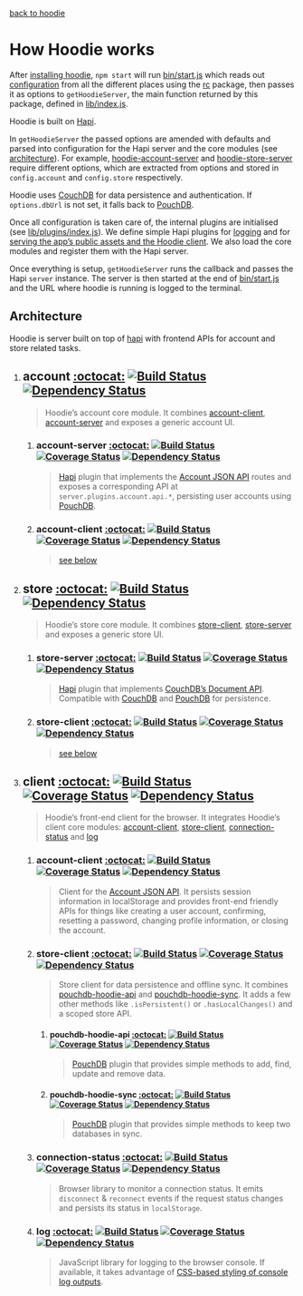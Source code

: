 [back to hoodie](../README.md)

# How Hoodie works

After [installing hoodie](../#setup), `npm start` will run [bin/start.js](../bin/start.js)
which reads out [configuration](../#usage) from all the different places using
the [rc](https://www.npmjs.com/package/rc) package, then passes it as options to
`getHoodieServer`, the main function returned by this package, defined in
[lib/index.js](index.js).

Hoodie is built on [Hapi](https://hapijs.com).

In `getHoodieServer` the passed options are amended with defaults and parsed
into configuration for the Hapi server and the core modules (see [architecture](#architecture)).
For example, [hoodie-account-server](https://github.com/hoodiehq/hoodie-account-server)
and [hoodie-store-server](https://github.com/hoodiehq/hoodie-store-server) require
different options, which are extracted from options and stored in `config.account`
and `config.store` respectively.

Hoodie uses [CouchDB](https://couchdb.apache.org/) for data persistence and
authentication. If `options.dbUrl` is not set, it falls back to [PouchDB](https://pouchdb.com/).

Once all configuration is taken care of, the internal plugins are initialised
(see [lib/plugins/index.js](plugins/index.js)). We define simple Hapi plugins
for [logging](plugins/log.js) and for [serving the app’s public assets and the Hoodie client](plugins/public.js).
We also load the core modules and register them with the Hapi server.

Once everything is setup, `getHoodieServer` runs the callback and passes the
Hapi `server` instance. The server is then started at the end of [bin/start.js](../bin/start.js)
and the URL where hoodie is running is logged to the terminal.

## Architecture

Hoodie is server built on top of [hapi](http://hapijs.com) with frontend APIs
for account and store related tasks.

1. ## account [:octocat:](https://github.com/hoodiehq/hoodie-account#readme) [![Build Status](https://travis-ci.org/hoodiehq/hoodie-account.svg?branch=master)](https://travis-ci.org/hoodiehq/hoodie-account) [![Dependency Status](https://david-dm.org/hoodiehq/hoodie-account.svg)](https://david-dm.org/hoodiehq/hoodie-account)

   > Hoodie’s account core module. It combines [account-client](https://github.com/hoodiehq/hoodie-account-client),
     [account-server](https://github.com/hoodiehq/hoodie-account-server) and
     exposes a generic account UI.

   1. ### account-server [:octocat:](https://github.com/hoodiehq/hoodie-account-server#readme) [![Build Status](https://api.travis-ci.org/hoodiehq/hoodie-account-server.svg?branch=master)](https://travis-ci.org/hoodiehq/hoodie-account-server) [![Coverage Status](https://coveralls.io/repos/hoodiehq/hoodie-account-server/badge.svg?branch=master)](https://coveralls.io/r/hoodiehq/hoodie-account-server?branch=master) [![Dependency Status](https://david-dm.org/hoodiehq/hoodie-account-server.svg)](https://david-dm.org/hoodiehq/hoodie-account-server)

      > [Hapi](http://hapijs.com/) plugin that implements the
        [Account JSON API](http://docs.accountjsonapi.apiary.io) routes and
        exposes a corresponding API at `server.plugins.account.api.*`,
        persisting user accounts using [PouchDB](https://pouchdb.com).

   2. ### account-client [:octocat:](https://github.com/hoodiehq/hoodie-account-client#readme) [![Build Status](https://travis-ci.org/hoodiehq/hoodie-account-client.svg?branch=master)](https://travis-ci.org/hoodiehq/hoodie-account-client) [![Coverage Status](https://coveralls.io/repos/hoodiehq/hoodie-account-client/badge.svg?branch=master)](https://coveralls.io/r/hoodiehq/hoodie-account-client?branch=master) [![Dependency Status](https://david-dm.org/hoodiehq/hoodie-account-client.svg)](https://david-dm.org/hoodiehq/hoodie-account-client)

      > [see below](#account-client)

1. ## store [:octocat:](https://github.com/hoodiehq/hoodie-store#readme) [![Build Status](https://travis-ci.org/hoodiehq/hoodie-store.svg?branch=master)](https://travis-ci.org/hoodiehq/hoodie-store) [![Dependency Status](https://david-dm.org/hoodiehq/hoodie-store.svg)](https://david-dm.org/hoodiehq/hoodie-store)

   > Hoodie’s store core module. It combines [store-client](https://github.com/hoodiehq/hoodie-store-client),
     [store-server](https://github.com/hoodiehq/hoodie-store-server) and exposes
      a generic store UI.


   1. ### store-server [:octocat:](https://github.com/hoodiehq/hoodie-store-server#readme) [![Build Status](https://travis-ci.org/hoodiehq/hoodie-store-server.svg?branch=master)](https://travis-ci.org/hoodiehq/hoodie-store-server) [![Coverage Status](https://coveralls.io/repos/hoodiehq/hoodie-store-server/badge.svg?branch=master)](https://coveralls.io/r/hoodiehq/hoodie-store-server?branch=master) [![Dependency Status](https://david-dm.org/hoodiehq/hoodie-store-server.svg)](https://david-dm.org/hoodiehq/hoodie-store-server)

      > [Hapi](http://hapijs.com/) plugin that implements [CouchDB’s Document API](https://wiki.apache.org/couchdb/HTTP_Document_API).
        Compatible with [CouchDB](https://couchdb.apache.org/) and [PouchDB](https://pouchdb.com/)
        for persistence.

   2. ### store-client [:octocat:](https://github.com/hoodiehq/hoodie-store-client#readme) [![Build Status](https://travis-ci.org/hoodiehq/hoodie-store-client.svg?branch=master)](https://travis-ci.org/hoodiehq/hoodie-store-client) [![Coverage Status](https://coveralls.io/repos/hoodiehq/hoodie-store-client/badge.svg?branch=master)](https://coveralls.io/r/hoodiehq/hoodie-store-client?branch=master) [![Dependency Status](https://david-dm.org/hoodiehq/hoodie-store-client.svg)](https://david-dm.org/hoodiehq/hoodie-store-client)

      > [see below](#store-client)

1. ## client [:octocat:](https://github.com/hoodiehq/hoodie-client#readme) [![Build Status](https://travis-ci.org/hoodiehq/hoodie-client.svg?branch=master)](https://travis-ci.org/hoodiehq/hoodie-client) [![Coverage Status](https://coveralls.io/repos/hoodiehq/hoodie-client/badge.svg?branch=master)](https://coveralls.io/r/hoodiehq/hoodie-client?branch=master) [![Dependency Status](https://david-dm.org/hoodiehq/hoodie-client.svg)](https://david-dm.org/hoodiehq/hoodie-client)

   > Hoodie’s front-end client for the browser. It integrates Hoodie’s client
     core modules: [account-client](https://github.com/hoodiehq/hoodie-account-client), [store-client](https://github.com/hoodiehq/hoodie-store),
     [connection-status](https://github.com/hoodiehq/hoodie-connection-status)
     and [log](https://github.com/hoodiehq/hoodie-log)

   1. ### <a name="account-client"></a>account-client [:octocat:](https://github.com/hoodiehq/hoodie-account-client#readme) [![Build Status](https://travis-ci.org/hoodiehq/hoodie-account-client.svg?branch=master)](https://travis-ci.org/hoodiehq/hoodie-account-client) [![Coverage Status](https://coveralls.io/repos/hoodiehq/hoodie-account-client/badge.svg?branch=master)](https://coveralls.io/r/hoodiehq/hoodie-account-client?branch=master) [![Dependency Status](https://david-dm.org/hoodiehq/hoodie-account-client.svg)](https://david-dm.org/hoodiehq/hoodie-account-client)

      > Client for the [Account JSON API](http://docs.accountjsonapi.apiary.io).
        It persists session information in localStorage and provides
        front-end friendly APIs for things like creating a user account,
        confirming, resetting a password, changing profile information,
        or closing the account.

   2. ### <a name="store-client"></a>store-client [:octocat:](https://github.com/hoodiehq/hoodie-store-client#readme) [![Build Status](https://travis-ci.org/hoodiehq/hoodie-store-client.svg?branch=master)](https://travis-ci.org/hoodiehq/hoodie-store-client) [![Coverage Status](https://coveralls.io/repos/hoodiehq/hoodie-store-client/badge.svg?branch=master)](https://coveralls.io/r/hoodiehq/hoodie-store-client?branch=master) [![Dependency Status](https://david-dm.org/hoodiehq/hoodie-store-client.svg)](https://david-dm.org/hoodiehq/hoodie-store-client)

      > Store client for data persistence and offline sync. It combines [pouchdb-hoodie-api](https://github.com/hoodiehq/pouchdb-hoodie-api) and [pouchdb-hoodie-sync](https://github.com/hoodiehq/pouchdb-hoodie-sync).
      It adds a few other methods like `.isPersistent()` or `.hasLocalChanges()`
      and a scoped store API.

      1. #### pouchdb-hoodie-api [:octocat:](https://github.com/hoodiehq/pouchdb-hoodie-api#readme) [![Build Status](https://travis-ci.org/hoodiehq/pouchdb-hoodie-api.svg?branch=master)](https://travis-ci.org/hoodiehq/pouchdb-hoodie-api) [![Coverage Status](https://coveralls.io/repos/hoodiehq/pouchdb-hoodie-api/badge.svg?branch=master)](https://coveralls.io/r/hoodiehq/pouchdb-hoodie-api?branch=master) [![Dependency Status](https://david-dm.org/hoodiehq/pouchdb-hoodie-api.svg)](https://david-dm.org/hoodiehq/pouchdb-hoodie-api)

         > [PouchDB](https://pouchdb.com) plugin that provides simple methods to
           add, find, update and remove data.

      2. #### pouchdb-hoodie-sync [:octocat:](https://github.com/hoodiehq/pouchdb-hoodie-sync#readme) [![Build Status](https://travis-ci.org/hoodiehq/pouchdb-hoodie-sync.svg?branch=master)](https://travis-ci.org/hoodiehq/pouchdb-hoodie-sync) [![Coverage Status](https://coveralls.io/repos/hoodiehq/pouchdb-hoodie-sync/badge.svg?branch=master)](https://coveralls.io/r/hoodiehq/pouchdb-hoodie-sync?branch=master) [![Dependency Status](https://david-dm.org/hoodiehq/pouchdb-hoodie-sync.svg)](https://david-dm.org/hoodiehq/pouchdb-hoodie-sync)

         > [PouchDB](https://pouchdb.com) plugin that provides simple methods to
           keep two databases in sync.

   3. ### connection-status [:octocat:](https://github.com/hoodiehq/hoodie-connection-status#readme) [![Build Status](https://travis-ci.org/hoodiehq/hoodie-connection-status.svg?branch=master)](https://travis-ci.org/hoodiehq/hoodie-connection-status) [![Coverage Status](https://coveralls.io/repos/hoodiehq/hoodie-connection-status/badge.svg?branch=master)](https://coveralls.io/r/hoodiehq/hoodie-connection-status?branch=master) [![Dependency Status](https://david-dm.org/hoodiehq/hoodie-connection-status.svg)](https://david-dm.org/hoodiehq/hoodie-connection-status)

      > Browser library to monitor a connection status. It emits `disconnect` &
        `reconnect` events if the request status changes and persists its status
        in `localStorage`.

   4. ### log [:octocat:](https://github.com/hoodiehq/hoodie-log#readme) [![Build Status](https://travis-ci.org/hoodiehq/hoodie-log.svg?branch=master)](https://travis-ci.org/hoodiehq/hoodie-log) [![Coverage Status](https://coveralls.io/repos/hoodiehq/hoodie-log/badge.svg?branch=master)](https://coveralls.io/r/hoodiehq/hoodie-log?branch=master) [![Dependency Status](https://david-dm.org/hoodiehq/hoodie-log.svg)](https://david-dm.org/hoodiehq/hoodie-log)

      > JavaScript library for logging to the browser console. If available, it
        takes advantage of [CSS-based styling of console log outputs](https://developer.mozilla.org/en-US/docs/Web/API/Console#Styling_console_output).
